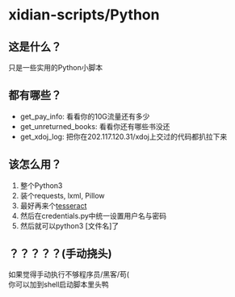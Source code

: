 # xidian-scripts/Python

## 这是什么？

只是一些实用的Python小脚本

## 都有哪些？

* get_pay_info: 看看你的10G流量还有多少
* get_unreturned_books: 看看你还有哪些书没还
* get_xdoj_log: 把你在202.117.120.31/xdoj上交过的代码都扒拉下来

## 该怎么用？

1. 整个Python3  
2. 装个requests, lxml, Pillow  
3. 最好再来个[tesseract](https://github.com/tesseract-ocr/tesseract/wiki)  
4. 然后在credentials.py中统一设置用户名与密码  
5. 然后就可以python3 [文件名]了  

## ？？？？？(手动挠头)

如果觉得手动执行不够程序员/黑客/苟(  
你可以加到shell启动脚本里头鸭
